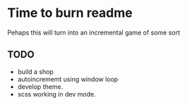 # Time to burn readme

Pehaps this will turn into an incremental game of some sort

## TODO
 + build a shop
 + autoincrememt using window loop
 + develop theme.
 + scss working in dev mode. 
